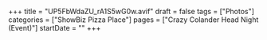 +++
title = "UP5FbWdaZU_rA1S5wG0w.avif"
draft = false
tags = ["Photos"]
categories = ["ShowBiz Pizza Place"]
pages = ["Crazy Colander Head Night (Event)"]
startDate = ""
+++
